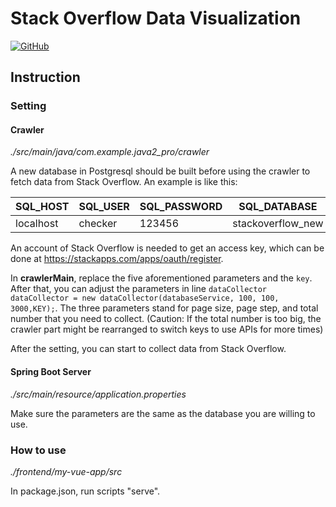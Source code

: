 # Stack Overflow Data Visualization

[![GitHub](https://img.shields.io/badge/-JikoSchnee-black?logo=github)](https://github.com/JikoSchnee)

## Instruction

### Setting

#### Crawler

*./src/main/java/com.example.java2_pro/crawler*

A new database in Postgresql should be built before using the crawler to fetch data from Stack Overflow. An example is like this:

| SQL_HOST  | SQL_USER | SQL_PASSWORD | SQL_DATABASE      | SQL_PORT |
| --------- | -------- | ------------ | ----------------- | -------- |
| localhost | checker  | 123456       | stackoverflow_new | 5432     |

An account of Stack Overflow is needed to get an access key, which can be done at https://stackapps.com/apps/oauth/register.

In **crawlerMain**, replace the five aforementioned parameters and the `key`. After that, you can adjust the parameters in line `dataCollector dataCollector = new dataCollector(databaseService, 100, 100, 3000,KEY);`. The three parameters stand for page size, page step, and total number that you need to collect. (Caution: If the total number is too big, the crawler part might be rearranged to switch keys to use APIs for more times)

After the setting, you can start to collect data from Stack Overflow.

#### Spring Boot Server

*./src/main/resource/application.properties*

Make sure the parameters are the same as the database you are willing to use.

### How to use

*./frontend/my-vue-app/src*

In package.json, run scripts "serve".

